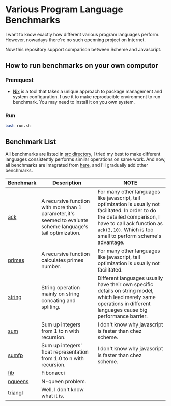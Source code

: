 # Various Program Language Benchmarks
I want to know exactly how different various program languages perform. However, nowadays there're no such openning project on Internet. 

Now this repository support comparison between Scheme and Javascript.

## How to run benchmarks on your own computor
### Prerequest
* [Nix](https://nixos.org/) is a tool that takes a unique approach to package management and system configuration. I use it to make reproducible environment to run benchmark. You may need to install it on you own system.

### Run
```bash
bash run.sh
```

## Benchmark List
All benchmarks are listed in [src directory](./src), I tried my best to make different languages consistently performs similar operations on same work. And now, all benchmarks are imagrated from [here](https://github.com/ecraven/r7rs-benchmarks), and I'll gradually add other benchmarks.


| Benchmark | Description | NOTE |
| --- | --- | --- |
| [ack](./src/ack)| A recursive function with more than 1 parameter,it's seemed to evaluate scheme language's tail optimization. | For many other languages like javascript, tail optimization is usually not facilitated. In order to do the detailed comparison, I have to call ack function as `ack(3,10)`. Which is too small  to perform scheme's advantage. |
| [primes](./src/primes)| A recursive function calculates primes number. | For many other languages like javascript, tail optimization is usually not facilitated. |
| [string](./src/string)| String operation mainly on string concating and spliting. | Different languages usually have their own specific details on string model, which lead merely same operations in different languages cause big performance barrier. |
| [sum](./src/sum)| Sum up integers from 1 to n with recursion. | I don't know why javascript is faster than chez scheme. |
| [sumfp](./src/sumfp)| Sum up integers' float representation from 1.0 to n with recursion. | I don't know why javascript is faster than chez scheme. |
| [fib](./src/fib)| Fibonacci |  |
| [nqueens](./src/nqueens)| N-queen problem.|  |
| [triangl](./src/triangl)| Well, I don't know what it is.|  |

